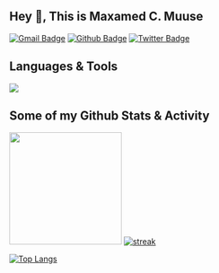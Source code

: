 ## Hey 👋, This is Maxamed C. Muuse
[![Gmail Badge](https://img.shields.io/badge/-mahamadamiin140@gmail.com-c14438?style=flat&logo=Gmail&logoColor=white&link=mailto:mahamadamiin140@gmail.com)](mailto:mahamadamiin140@gmail.com) [![Github Badge](https://img.shields.io/badge/-mcmq-grey?style=flat&logo=github&logoColor=white&link=https://github.com/mcmq/)](https://www.github.com/mcmq/) [![Twitter Badge](https://img.shields.io/badge/-thekaasim-00acee?style=flat&logo=twitter&logoColor=white&link=https://twitter.com/thekaasim/)](https://www.twitter.com/thekaasim/)

## Languages & Tools

<p align="left"> <a href="https://github.com/mcmq"><img src="https://skillicons.dev/icons?i=js,react,nextjs,svelte,tailwindcss,java,golang,rust,flutter,firebase,mongodb,express,nodejs,git"> </a> </p>

## Some of my Github Stats & Activity

<div>
 <img height="200px" src="https://github-readme-stats.vercel.app/api?username=mcmq&hide_border=true&show_icons=true&count_private=true&theme=gruvbox&bg_color=151515">
 <a href="https://github.com/mcmq">      
  <img title="stats" alt="streak" src="https://github-readme-streak-stats.herokuapp.com/?user=mcmq&theme=dark&hide_border=true&stroke=f53b3b"/>
 </a> 
</div>


[![Top Langs](https://github-readme-stats.vercel.app/api/top-langs/?username=mcmq&layout=compact&theme=dark&hide_border=true&stroke=f53b3b)](https://github.com/mcmq/github-readme-stats)

